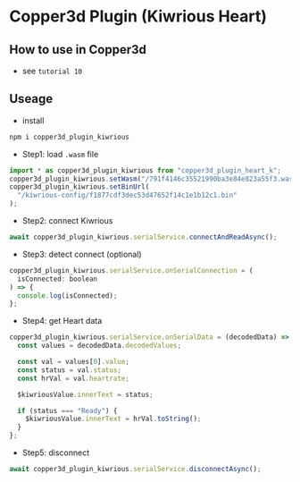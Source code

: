 # Copper3d Plugin (Kiwrious Heart)

## How to use in Copper3d

- see `tutorial 10`

## Useage

- install

```bash
npm i copper3d_plugin_kiwrious
```

- Step1: load `.wasm` file

```js
import * as copper3d_plugin_kiwrious from "copper3d_plugin_heart_k";
copper3d_plugin_kiwrious.setWasm("/791f4146c35521990ba3e84e823a55f3.wasm");
copper3d_plugin_kiwrious.setBinUrl(
  "/kiwrious-config/f1877cdf3dec53d47652f14c1e1b12c1.bin"
);
```

- Step2: connect Kiwrious

```js
await copper3d_plugin_kiwrious.serialService.connectAndReadAsync();
```

- Step3: detect connect (optional)

```js
copper3d_plugin_kiwrious.serialService.onSerialConnection = (
  isConnected: boolean
) => {
  console.log(isConnected);
};
```

- Step4: get Heart data

```js
copper3d_plugin_kiwrious.serialService.onSerialData = (decodedData) => {
  const values = decodedData.decodedValues;

  const val = values[0].value;
  const status = val.status;
  const hrVal = val.heartrate;

  $kiwriousValue.innerText = status;

  if (status === "Ready") {
    $kiwriousValue.innerText = hrVal.toString();
  }
};
```

- Step5: disconnect

```js
await copper3d_plugin_kiwrious.serialService.disconnectAsync();
```
